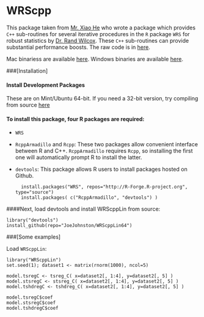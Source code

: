 WRScpp
======


This package taken from [Mr. Xiao He](https://github.com/mrxiaohe/) who wrote a package which provides `C++` sub-routines for several iterative procedures in the `R` package `WRS` for robust statistics by [Dr. Rand Wilcox](http://dornsife.usc.edu/cf/labs/wilcox/wilcox-faculty-display.cfm). These `C++` sub-routines can provide substantial performance boosts. The raw code is in [here](https://github.com/mrxiaohe/robustmethods_cplusplus). 

Mac binariess are available [here](http://github.com/mrxiaohe/WRScpp).
Windows binaries are available [here](http://github.com/mrxiaohe/WRScppWIN).

###[Installation]
#### Install Development Packages
These are on Mint/Ubuntu 64-bit. If you need a 32-bit version, try compiling from source [here](https://github/JoeJohnston/WRScppLin)

#### To install this package, four R packages are required:

* `WRS`
* `RcppArmadillo` and `Rcpp`: These two packages allow convenient interface between R and C++. `RcppArmadillo` requires `Rcpp`, so installing the first one will automatically prompt R to install the latter.
* `devtools`: This package allows R users to install packages hosted on Github.

        install.packages("WRS", repos="http://R-Forge.R-project.org", type="source")
        install.packages( c("RcppArmadillo", "devtools") )

####Next, load devtools and install WRScppLin from source:

    library("devtools")
    install_github(repo="JoeJohnston/WRScppLin64")  

###[Some examples]

Load `WRScppLin`:

    library("WRScppLin")
    set.seed(1); dataset1 <- matrix(rnorm(1000), ncol=5)
    
    model.tsregC <- tsreg_C( x=dataset2[, 1:4], y=dataset2[, 5] )
    model.stsregC <- stsreg_C( x=dataset2[, 1:4], y=dataset2[, 5] )
    model.tshdregC <- tshdreg_C( x=dataset2[, 1:4], y=dataset2[, 5] )
    
    model.tsregC$coef
    model.stsregC$coef
    model.tshdregC$coef

    
